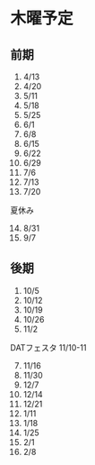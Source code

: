 # 木曜予定

## 前期

1. 4/13
2. 4/20
3. 5/11
4. 5/18
5. 5/25
6. 6/1
7. 6/8
8. 6/15
9. 6/22
10. 6/29
11. 7/6
12. 7/13
13. 7/20

夏休み

14. 8/31
15. 9/7

## 後期

1. 10/5
2. 10/12
3. 10/19
4. 10/26
5. 11/2

DATフェスタ 11/10-11

7. 11/16
8. 11/30
9. 12/7
10. 12/14
11. 12/21
12. 1/11
13. 1/18
14. 1/25
15. 2/1
16. 2/8

